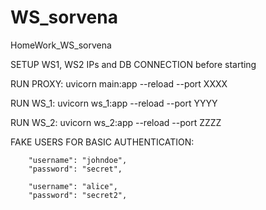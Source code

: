 # WS_sorvena
HomeWork_WS_sorvena

SETUP WS1, WS2 IPs and DB CONNECTION before starting

RUN PROXY:
uvicorn main:app --reload --port XXXX

RUN WS_1:
uvicorn ws_1:app --reload --port YYYY

RUN WS_2:
uvicorn ws_2:app --reload --port ZZZZ

FAKE USERS FOR BASIC AUTHENTICATION:

        "username": "johndoe",
        "password": "secret",

        "username": "alice",
        "password": "secret2",
